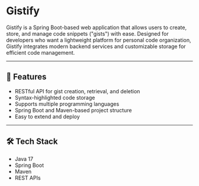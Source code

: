 # Gistify

Gistify is a Spring Boot-based web application that allows users to create, store, and manage code snippets ("gists") with ease. Designed for developers who want a lightweight platform for personal code organization, Gistify integrates modern backend services and customizable storage for efficient code management.

---

## 🚀 Features

- RESTful API for gist creation, retrieval, and deletion  
- Syntax-highlighted code storage  
- Supports multiple programming languages  
- Spring Boot and Maven-based project structure  
- Easy to extend and deploy

---

## 🛠 Tech Stack

- Java 17  
- Spring Boot  
- Maven  
- REST APIs


